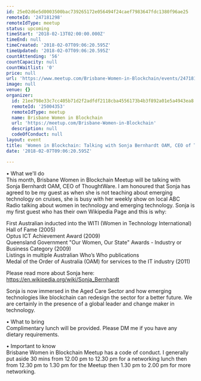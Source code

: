 ```yaml
---
id: 25e02d6e5d0003500bac739265172e056494f24caef7983647fdc1380f96ae25
remoteId: '247181298'
remoteIdType: meetup
status: upcoming
timeStart: '2018-02-13T02:00:00.000Z'
timeEnd: null
timeCreated: '2018-02-07T09:06:20.595Z'
timeUpdated: '2018-02-07T09:06:20.595Z'
countAttending: '56'
countCapacity: null
countWaitlist: '0'
price: null
url: 'https://www.meetup.com/Brisbane-Women-in-Blockchain/events/247181298/'
image: null
venue: {}
organizer:
  id: 21ee798e33c7cc405b71d2f2adfdf2118cba4556173b4b3f892a01e5a4943ea8
  remoteId: '25004353'
  remoteIdType: meetup
  name: Brisbane Women in Blockchain
  url: 'https://meetup.com/Brisbane-Women-in-Blockchain'
  description: null
  codeOfConduct: null
layout: event
title: 'Women in Blockchain: Talking with Sonja Bernhardt OAM, CEO of ThoughtWare'
date: '2018-02-07T09:06:20.595Z'

---
```

<p>• What we'll do<br/>This month, Brisbane Women in Blockchain Meetup will be talking with Sonja Bernhardt OAM, CEO of ThoughtWare. I am honoured that Sonja has agreed to be my guest as when she is not teaching about emerging technology on cruises, she is busy with her weekly show on local ABC Radio talking about women in technology and emerging technology. Sonja is my first guest who has their own Wikipedia Page and this is why:</p> <p>First Australian inducted into the WITI (Women in Technology International) Hall of Fame (2005)<br/>Optus ICT Achievement Award (2009)<br/>Queensland Government "Our Women, Our State" Awards - Industry or Business Category (2009)<br/>Listings in multiple Australian Who’s Who publications<br/>Medal of the Order of Australia (OAM) for services to the IT industry (2011)</p> <p>Please read more about Sonja here: <a href="https://en.wikipedia.org/wiki/Sonja_Bernhardt" class="linkified">https://en.wikipedia.org/wiki/Sonja_Bernhardt</a></p> <p>Sonja is now immersed in the Aged Care Sector and how emerging technologies like blockchain can redesign the sector for a better future. We are certainly in the presence of a global leader and change maker in technology.</p> <p>• What to bring<br/>Complimentary lunch will be provided. Please DM me if you have any dietary requirements.</p> <p>• Important to know<br/>Brisbane Women in Blockchain Meetup has a code of conduct. I generally put aside 30 mins from 12.00 pm to 12.30 pm for a networking lunch then from 12.30 pm to 1.30 pm for the Meetup then 1.30 pm to 2.00 pm for more networking.</p>
